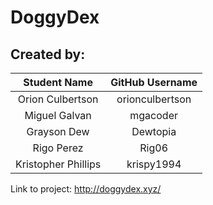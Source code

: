 # DoggyDex

## Created by:


| Student Name 			| GitHub Username |
|    :---:     			|     :---:       |
| Orion Culbertson      | orionculbertson |
| Miguel Galvan      	| mgacoder        |
| Grayson Dew      	|  Dewtopia        |
| Rigo Perez      		|  Rig06           |
| Kristopher Phillips   | krispy1994      |

Link to project: http://doggydex.xyz/
